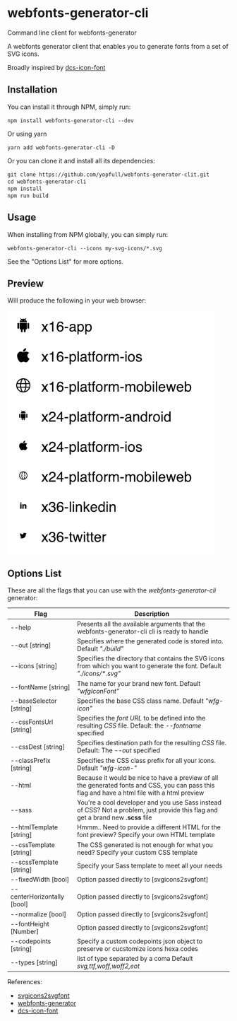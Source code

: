 # webfonts-generator-cli
Command line client for webfonts-generator

A webfonts generator client that enables you to generate fonts from a set of SVG icons.

Broadly inspired by [dcs-icon-font](https://github.com/Exictos-DCS/dcs-icon-font)

## Installation

You can install it through NPM, simply run:

```
npm install webfonts-generator-cli --dev
```

Or using yarn

```
yarn add webfonts-generator-cli -D
```

Or you can clone it and install all its dependencies:
```
git clone https://github.com/yopfull/webfonts-generator-clit.git
cd webfonts-generator-cli
npm install
npm run build
```

## Usage

When installing from NPM globally, you can simply run:

```
webfonts-generator-cli --icons my-svg-icons/*.svg
```

See the "Options List" for more options.

## Preview

Will produce the following in your web browser:

![icons-preview](./demo/preview.png)

## Options List

These are all the flags that you can use with the *webfonts-generator-cli* generator:

| Flag                        | Description
| -----------------------     |-------------
| --help                      | Presents all the available arguments that the webfonts-generator-cli cli is ready to handle
| --out [string]              | Specifies where the generated code is stored into. Default *"./build"*
| --icons [string]            | Specifies the directory that contains the SVG icons from which you want to generate the font. Default *"./icons/&#42;.svg"*
| --fontName [string]         | The name for your brand new font. Default *"wfgIconFont"*
| --baseSelector [string]     | Specifies the base CSS class name. Default *"wfg-icon"*
| --cssFontsUrl [string]      | Specifies the *font URL* to be defined into the resulting *CSS* file. Default: the *--fontname* specified
| --cssDest [string]          | Specifies destination path for the resulting *CSS* file. Default: The *--out* specified
| --classPrefix [string]       | Specifies the CSS class prefix for all your icons. Default *"wfg-icon-"*
| --html                      | Because it would be nice to have a preview of all the generated fonts and CSS, you can pass this flag and have a html file with a html preview
| --sass                      | You're a cool developer and you use Sass instead of CSS? Not a problem, just provide this flag and get a brand new **.scss** file
| --htmlTemplate [string]     | Hmmm.. Need to provide a different HTML for the font preview? Specify your own HTML template
| --cssTemplate [string]      | The CSS generated is not enough for what you need? Specify your custom CSS template
| --scssTemplate [string]     | Specify your Sass template to meet all your needs
| --fixedWidth [bool]          | Option passed directly to [svgicons2svgfont]
| --centerHorizontally [bool] | Option passed directly to [svgicons2svgfont]
| --normalize [bool]          | Option passed directly to [svgicons2svgfont]
| --fontHeight [Number]       | Option passed directly to [svgicons2svgfont]
| --codepoints [string]       | Specify a custom codepoints json object to preserve or cucstomize icons hexa codes
| --types [string]            | list of type separated by a coma  Default *svg,ttf,woff,woff2,eot*

References:

* [svgicons2svgfont](https://github.com/nfroidure/svgicons2svgfont)
* [webfonts-generator](https://github.com/sunflowerdeath/webfonts-generator)
* [dcs-icon-font](https://github.com/Exictos-DCS/dcs-icon-font)
